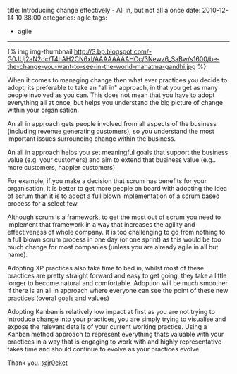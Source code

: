 title: Introducing change effectively - All in, but not all a once
date: 2010-12-14 10:38:00
categories: agile
tags: 
- agile
---

{% img img-thumbnail http://3.bp.blogspot.com/-G0JUj2aN2dc/T4hAH2CN6xI/AAAAAAAAHOc/3Newz6_SaBw/s1600/be-the-change-you-want-to-see-in-the-world-mahatma-gandhi.jpg %} 

When it comes to managing change then what ever practices you decide to adopt, its preferable to take an "all in" approach, in that you get as many people involved as you can.  This does not mean that you have to adopt everything all at once, but helps you understand the big picture of change within your organisation.

<!-- more -->
An all in approach gets people involved from all aspects of the business (including revenue generating customers), so you understand the most important issues surrounding change within the business. 

An all in approach helps you set meaningful goals that support the business value (e.g. your customers) and aim to extend that business value (e.g.. more customers, happier customers)

For example, if you make a decision that scrum has benefits for your organisation, it is better to get more people on board with adopting the idea of scrum than it is to adopt a full blown implementation of a scrum based process for a select few.

Although scrum is a framework, to get the most out of scrum you need to implement that framework in a way that increases the agility and effectiveness of whole company.  It is too challenging to go from nothing to a full blown scrum process in one day (or one sprint) as this would be too much change for most companies (unless you are already agile in all but name).

Adopting XP practices also take time to bed in, whilst most of these practices are pretty straight forward and easy to get going, they take a little longer to become natural and comfortable.  Adoption will be much smoother if there is an all in approach where everyone can see the point of these new practices (overal goals and values)

Adopting Kanban is relatively low impact at first as you are not trying to introduce change into your practices, you are simply trying to visualise and expose the relevant details of your current working practice.  Using a Kanban method approach to represent everything thats valuable with your practices in a way that is engaging to work with and highly representative takes time and should continue to evolve as your practices evolve.

Thank you.
[@jr0cket](https://twitter.com/jr0cket)

